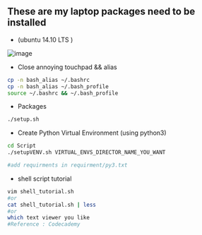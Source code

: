 ## These are my laptop packages need to be installed

* (ubuntu 14.10 LTS )

![image](https://github.com/tz70s/myEnv/blob/master/Image/hqdefault.jpg)

* Close annoying touchpad && alias
```Bash
cp -n bash_alias ~/.bashrc
cp -n bash_alias ~/.bash_profile
source ~/.bashrc && ~/.bash_profile
```

* Packages
```Bash
./setup.sh
```

* Create Python Virtual Environment (using python3)
```Bash
cd Script
./setupVENV.sh VIRTUAL_ENVS_DIRECTOR_NAME_YOU_WANT

#add requirments in requirment/py3.txt 
```
* shell script tutorial
```Bash
vim shell_tutorial.sh
#or
cat shell_tutorial.sh | less
#or
which text viewer you like
#Reference : Codecademy
```


